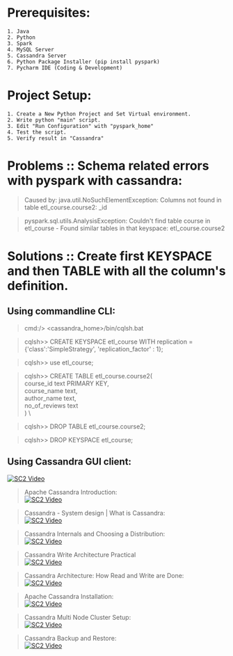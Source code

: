 # Prerequisites:
	1. Java
	2. Python
	3. Spark
	4. MySQL Server
	5. Cassandra Server
	6. Python Package Installer (pip install pyspark)
	7. Pycharm IDE (Coding & Development)

# Project Setup:
	1. Create a New Python Project and Set Virtual environment.
	2. Write python "main" script.
	3. Edit "Run Configuration" with "pyspark_home"
	4. Test the script.
	5. Verify result in "Cassandra"

# Problems :: Schema related errors with pyspark with cassandra:
> Caused by: java.util.NoSuchElementException: Columns not found in table etl_course.course2: _id

> pyspark.sql.utils.AnalysisException: Couldn't find table course in etl_course - Found similar tables in that keyspace: etl_course.course2

# Solutions :: Create first KEYSPACE and then TABLE with all the column's definition.
## Using commandline CLI:
> cmd:/> <cassandra_home>/bin/cqlsh.bat

> cqlsh>> CREATE KEYSPACE etl_course WITH replication = {'class':'SimpleStrategy', 'replication_factor' : 1};

> cqlsh>> use etl_course;

> cqlsh>> CREATE TABLE etl_course.course2( \
 			course_id text PRIMARY KEY, \
     		course_name text, \
  			author_name text, \
  			no_of_reviews text \
 		) \ 

> cqlsh>> DROP TABLE etl_course.course2;

> cqlsh>> DROP KEYSPACE etl_course;

## Using Cassandra GUI client:
[![SC2 Video](https://img.youtube.com/vi/zCHe3V50kVs/0.jpg)](https://www.youtube.com/watch?v=zCHe3V50kVs)

> Apache Cassandra Introduction: \
[![SC2 Video](https://img.youtube.com/vi/AgT_hopun-c/0.jpg)](https://www.youtube.com/watch?v=AgT_hopun-c&list=RDCMUC9xghV-TcBwGvK-aEMhpt5w&index=41)

> Cassandra - System design | What is Cassandra: \
[![SC2 Video](https://img.youtube.com/vi/y9wgnS-5Qxg/0.jpg)](https://www.youtube.com/watch?v=y9wgnS-5Qxg)

> Cassandra Internals and Choosing a Distribution: \
[![SC2 Video](https://img.youtube.com/vi/uossfVwxWXk/0.jpg)](https://www.youtube.com/watch?v=uossfVwxWXk)

> Cassandra Write Architecture Practical \
[![SC2 Video](https://img.youtube.com/vi/1pOQFuIpawU/0.jpg)](https://www.youtube.com/watch?v=1pOQFuIpawU&list=RDCMUC9xghV-TcBwGvK-aEMhpt5w&index=20)

> Cassandra Architecture: How Read and Write are Done: \
[![SC2 Video](https://img.youtube.com/vi/JEwkI0W-wAk/0.jpg)](https://www.youtube.com/watch?v=JEwkI0W-wAk)

> Apache Cassandra Installation: \
[![SC2 Video](https://img.youtube.com/vi/Ty147JhU0hg/0.jpg)](https://www.youtube.com/watch?v=Ty147JhU0hg)

> Cassandra Multi Node Cluster Setup: \
[![SC2 Video](https://img.youtube.com/vi/MceviB8j1mY/0.jpg)](https://www.youtube.com/watch?v=MceviB8j1mY&list=PLLa_h7BriLH1hYHxg9rq8w5Fq7dhbyKZb&index=7)

> Cassandra Backup and Restore: \
[![SC2 Video](https://img.youtube.com/vi/Uw1hez8Ry7c/0.jpg)](https://www.youtube.com/watch?v=Uw1hez8Ry7c)
